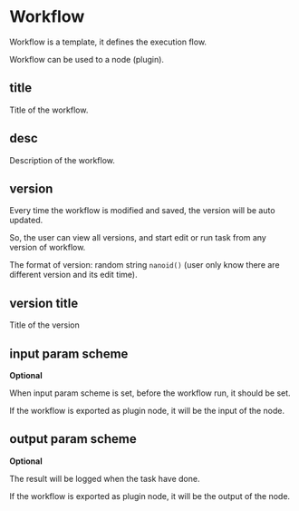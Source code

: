 # Workflow

Workflow is a template, it defines the execution flow.

Workflow can be used to a node (plugin).

## title

Title of the workflow.

## desc

Description of the workflow.

## version

Every time the workflow is modified and saved, the version will be auto updated.

So, the user can view all versions, and start edit or run task from any version of workflow.

The format of version: random string `nanoid()` (user only know there are different version and its edit time).

## version title

Title of the version

## input param scheme

**Optional**

When input param scheme is set, before the workflow run, it should be set.

If the workflow is exported as plugin node, it will be the input of the node.

## output param scheme

**Optional**

The result will be logged when the task have done.

If the workflow is exported as plugin node, it will be the output of the node.
